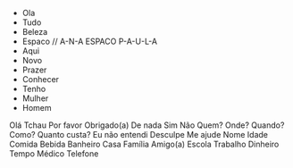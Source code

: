 - Ola
- Tudo
- Beleza
- Espaco // A-N-A ESPACO P-A-U-L-A
- Aqui
- Novo
- Prazer
- Conhecer
- Tenho
- Mulher
- Homem

Olá
Tchau
Por favor
Obrigado(a)
De nada
Sim
Não
Quem?
Onde?
Quando?
Como?
Quanto custa?
Eu não entendi
Desculpe
Me ajude
Nome
Idade
Comida
Bebida
Banheiro
Casa
Família
Amigo(a)
Escola
Trabalho
Dinheiro
Tempo
Médico
Telefone